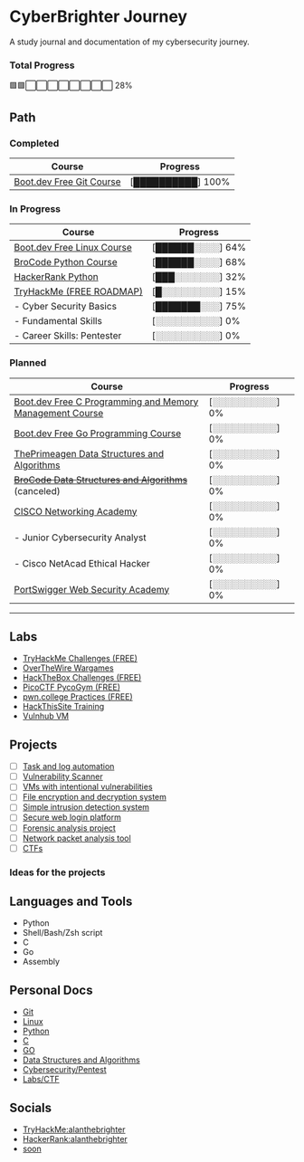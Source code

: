 # CyberBrighter Journey
A study journal and documentation of my cybersecurity journey.  

### Total Progress
🟩🟩⬜⬜⬜⬜⬜⬜⬜⬜ 28%


## Path

### Completed
| Course                                                                                   | Progress       |
|-------------------------------------------------------------------------------------------|----------------|
| [Boot.dev Free Git Course](https://youtu.be/rH3zE7VlIMs)                                  | [██████████] 100% |


### In Progress
| Course                                                                                   | Progress       |
|-------------------------------------------------------------------------------------------|----------------|
| [Boot.dev Free Linux Course](https://youtu.be/v392lEyM29A)                               | [██████░░░░] 64%  |
| [BroCode Python Course](https://youtu.be/ix9cRaBkVe0)                     		    | [██████░░░░] 68%  |
| [HackerRank Python](https://www.hackerrank.com/domains/python)                            | [███░░░░░░░] 32%  |
| [TryHackMe (FREE ROADMAP)](https://tryhackme.com/hacktivities)                            | [█░░░░░░░░░] 15%  |
| - Cyber Security Basics                                                                   | [███████░░░] 75%  |
| - Fundamental Skills                                                                      | [░░░░░░░░░░] 0%   |
| - Career Skills: Pentester                                                                | [░░░░░░░░░░] 0%   |

### Planned
| Course                                                                                   | Progress       |
|-------------------------------------------------------------------------------------------|----------------|
| [Boot.dev Free C Programming and Memory Management Course](https://youtu.be/rJrd2QMVbGM) | [░░░░░░░░░░] 0%  |
| [Boot.dev Free Go Programming Course](https://youtu.be/un6ZyFkqFKo)                      | [░░░░░░░░░░] 0%  |
| [ThePrimeagen Data Structures and Algorithms](https://frontendmasters.com/courses/algorithms/) | [░░░░░░░░░░] 0% |
| ~~[BroCode Data Structures and Algorithms](https://youtu.be/CBYHwZcbD-s)~~ (canceled)      | [░░░░░░░░░░] 0%  |
| [CISCO Networking Academy](https://www.netacad.com/)                                      | [░░░░░░░░░░] 0%  |
| - Junior Cybersecurity Analyst                                                            | [░░░░░░░░░░] 0%  |
| - Cisco NetAcad Ethical Hacker                                                             | [░░░░░░░░░░] 0%  |
| [PortSwigger Web Security Academy](https://portswigger.net/web-security)                 | [░░░░░░░░░░] 0%  |

---
	
## Labs
- [TryHackMe Challenges (FREE)](https://tryhackme.com/hacktivities/challenges)
- [OverTheWire Wargames](https://overthewire.org/wargames/)
- [HackTheBox Challenges (FREE)](https://www.hackthebox.com/)
- [PicoCTF PycoGym (FREE)](https://picoctf.org/)
- [pwn.college Practices (FREE)](https://pwn.college/)
- [HackThisSite Training](https://www.hackthissite.org/)
- [Vulnhub VM](https://www.vulnhub.com/)

## Projects
- [ ] [Task and log automation]()
- [ ] [Vulnerability Scanner]()
- [ ] [VMs with intentional vulnerabilities]()
- [ ] [File encryption and decryption system]()
- [ ] [Simple intrusion detection system]()
- [ ] [Secure web login platform]()
- [ ] [Forensic analysis project]()
- [ ] [Network packet analysis tool]()
- [ ] [CTFs]()

### Ideas for the projects

 
## Languages and Tools
- Python
- Shell/Bash/Zsh script
- C
- Go
- Assembly

## Personal Docs
- [Git]()  
- [Linux]()  
- [Python](https://github.com/alanthebrighter/BroCode-Python_Learn)  
- [C]()  
- [GO]()  
- [Data Structures and Algorithms]()  
- [Cybersecurity/Pentest]()  
- [Labs/CTF]()

## Socials
- [TryHackMe:alanthebrighter](https://tryhackme.com/p/alanthebrighter)  
- [HackerRank:alanthebrighter](https://www.hackerrank.com/profile/alanthebrighter)  
- [soon]()  
